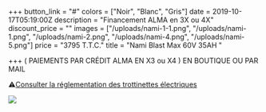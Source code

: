 +++
button_link = "#"
colors = ["Noir", "Blanc", "Gris"]
date = 2019-10-17T05:19:00Z
description = "Financement ALMA en 3X ou 4X"
discount_price = ""
images = ["/uploads/nami-1-1.png", "/uploads/nami-1.png", "/uploads/nami-2.png", "/uploads/nami-4.png", "/uploads/nami-5.png"]
price = "3795 T.T.C."
title = "Nami Blast Max 60V  35AH "

+++
( PAIEMENTS PAR CRÉDIT ALMA EN X3 ou X4 ) EN BOUTIQUE OU PAR MAIL

⚠️[Consulter la réglementation des trottinettes électriques](/uploads/reglementation.pdf)

![](/uploads/sans-titre-6.png)